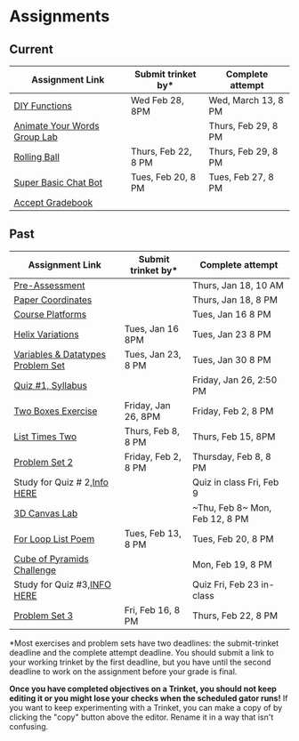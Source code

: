 # Assignments

## Current

| Assignment Link                                                                                                             | Submit trinket by\* | Complete attempt          |
| --------------------------------------------------------------------------------------------------------------------------- | ------------------- | ------------------------- |
| [DIY Functions](https://classroom.github.com/a/iCIuKx1Y) | Wed Feb 28, 8PM | Wed, March 13, 8 PM | 
| [Animate Your Words Group Lab](https://classroom.github.com/a/HdHWCaJJ)                                                        |                     | Thurs, Feb 29, 8 PM       |
| [Rolling Ball](https://classroom.github.com/a/AyfrQbje)                                                                        | Thurs, Feb 22, 8 PM | Thurs, Feb 29, 8 PM       |
| [Super Basic Chat Bot](https://classroom.github.com/a/zFgt-VMj)                                                                | Tues, Feb 20, 8 PM  | Tues, Feb 27, 8 PM        |
| [Accept Gradebook](https://classroom.github.com/a/7dLK4j3-)                                                                    |                     |                           |


## Past

| Assignment Link                                                                                                                   | Submit trinket by\* | Complete attempt                |
| --------------------------------------------------------------------------------------------------------------------------------- | ------------------- | ------------------------------- |
| [Pre-Assessment](https://docs.google.com/forms/d/e/1FAIpQLSfI8_lGf7UB6HnVHs0JR19XtWAWmneT_HUIM1-ACb_C7mWakw/viewform?usp=sf_link)    |                     | Thurs, Jan 18, 10 AM            |
| [Paper Coordinates](https://classroom.github.com/a/tOox8MQP)                                                                         |                     | Thurs, Jan 18, 8 PM             |
| [Course Platforms](https://classroom.github.com/a/I_aPYXfe)                                                                          |                     | Tues, Jan 16 8 PM               |
| [Helix Variations](https://classroom.github.com/a/iYUubKEG)                                                                          | Tues, Jan 16 8PM    | Tues, Jan 23 8 PM               |
| [Variables &amp; Datatypes Problem Set](https://classroom.github.com/a/UNxAOcxS)                                                     | Tues, Jan 23, 8 PM  | Tues, Jan 30 8 PM               |
| [Quiz #1, Syllabus](https://docs.google.com/forms/d/e/1FAIpQLScanSjvjOR6N-Rf6yZ-pl0gq8Pm-xRVHQ2uahtVkvkKdG-eIg/viewform?usp=sf_link) |                     | Friday, Jan 26, 2:50 PM         |
| [Two Boxes Exercise](https://classroom.github.com/a/87Sq-wos)                                                                        | Friday, Jan 26, 8PM | Friday, Feb 2, 8 PM             |
| [List Times Two](https://classroom.github.com/a/taX8ZU6t)                                                                            | Thurs, Feb 8, 8 PM  | Thurs, Feb 15, 8PM              |
| [Problem Set 2](https://classroom.github.com/a/bvROnoOH)                                                                             | Friday, Feb 2, 8 PM | Thursday, Feb 8, 8 PM           |
| Study for Quiz # 2,[Info HERE](https://github.com/allegheny-college-cmpsc-100-spring-2024/slides/blob/main/reminders/feb-9-quiz.md)  |                     | Quiz in class Fri, Feb 9        |
| [3D Canvas Lab](https://classroom.github.com/a/45BEsoro)                                                                             |                     | ~Thu, Feb 8~ Mon, Feb 12, 8 PM |
| [For Loop List Poem](https://classroom.github.com/a/48MUfU-F)                                                                        | Tues, Feb 13, 8 PM  | Tues, Feb 20, 8 PM              |
| [Cube of Pyramids Challenge](https://classroom.github.com/a/zrz_IC5W)                                                                |                     | Mon, Feb 19, 8 PM               |
| Study for Quiz #3,[INFO HERE](https://github.com/allegheny-college-cmpsc-100-spring-2024/slides/blob/main/reminders/quiz-3.md) |                     | Quiz Fri, Feb 23 in-class |
| [Problem Set 3](https://classroom.github.com/a/YirqgstC)                                                                       | Fri, Feb 16, 8 PM   | Thurs, Feb 22, 8 PM       |

\*Most exercises and problem sets have two deadlines: the submit-trinket deadline and the complete attempt deadline. You should submit a link to your working trinket by the first deadline, but you have until the second deadline to work on the assignment before your grade is final.

**Once you have completed objectives on a Trinket, you should not keep editing it or you might lose your checks when the scheduled gator runs!** If you want to keep experimenting with a Trinket, you can make a copy of by clicking the "copy" button above the editor. Rename it in a way that isn't confusing.
